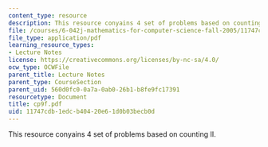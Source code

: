 ```yaml
---
content_type: resource
description: This resource conyains 4 set of problems based on counting II.
file: /courses/6-042j-mathematics-for-computer-science-fall-2005/11747cdb1edcb40420e61d0b03becb0d_cp9f.pdf
file_type: application/pdf
learning_resource_types:
- Lecture Notes
license: https://creativecommons.org/licenses/by-nc-sa/4.0/
ocw_type: OCWFile
parent_title: Lecture Notes
parent_type: CourseSection
parent_uid: 560d0fc0-0a7a-0ab0-26b1-b8fe9fc17391
resourcetype: Document
title: cp9f.pdf
uid: 11747cdb-1edc-b404-20e6-1d0b03becb0d
---
```

This resource conyains 4 set of problems based on counting II.